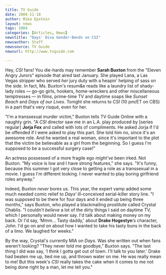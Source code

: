 ```yaml
---
title: TV Guide
date: 2004-11-18
author: Mika Epstein
layout: news
tags: 2004
categories: [Articles, News]
newstitle: "Days' Diva Gender-Bends on CSI"
newsauthor: Staff  
newssource: TV Guide  
newsurl: http://www.tvguide.com  

---
```


Hey, *CSI* fans! You die-hards may remember **Sarah Buxton** from the "Eleven Angry Jurors" episode that aired last January. She played Lana, a Las Vegas stripper who served *her* jury duty with a heapin' helping of sass on the side. In fact, Ms. Buxton's resum&e reads like a laundry list of shady-lady roles &#8212; go-go girls, hookers, home-wreckers and other miscellaneous temptresses &#8212; in films, prime-time TV and daytime soaps like *Sunset Beach* and *Days of our Lives*. Tonight she returns to *CSI* (10 pm/ET on CBS) in a part that's very risqu&eacute;, even for her.

"I'm a transsexual murder victim," Buxton tells TV Guide Online with a naughty grin. "A *CSI* director saw me in an L.A. play produced by [series regular] **Jorja Fox** and called with lots of compliments. He asked Jorja if I'd be offended if I were asked to play this part. She told him no, since it's an awesome role. And he wanted a real woman, since it's important to the plot that the victim be believable as a girl from the beginning. So I guess I'm supposed to be a successful surgery case!"

An actress possessed of a more fragile ego *might've* been irked. Not Buxton. "My voice is low and I have strong features," she says. "It's funny, because this summer I got very close to getting a role as a transsexual in a movie. I guess I'm different looking. I never wanted to play boring girlfriend roles anyway."

Indeed, Buxton *never* bores us. This year, the expert vamp added some much needed comic relief to *Days*&#8216; ill-conceived serial-killer story line. "I was supposed to be there for four days and it ended up being three months," says Buxton, who played a blackmailing prostitute called Crystal Chablis. "I couldn't *believe* a lot of the dirty things I said on daytime TV, which I personally would never say. I'd talk about making money on my back. Or I'd say, &#8216;Mmm... Tasty daddy,' about **Drake Hogestyn**&#8216;s character, John. I'd go on and on about how I wanted to take his tasty buns in the back of a limo. We laughed for weeks."

By the way, Crystal's currently MIA on *Days*. Was she written out when fans weren't looking? "They never told me goodbye," Buxton says. "The last thing I did was say, &#8216;I think I gotta get out of town. I'll talk to you later.' Drake had beaten me up, tied me up, and thrown water on me. He was really mean to me! But this week's *CSI* really takes the cake when it comes to me not being done right by a man, let me tell you."

